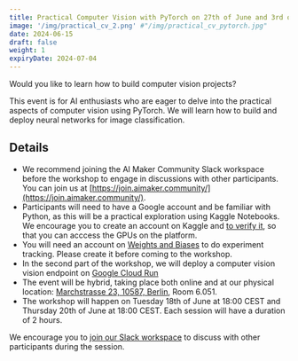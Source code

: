 ```yaml
---
title: Practical Computer Vision with PyTorch on 27th of June and 3rd of July, 18:00 CEST
image: '/img/practical_cv_2.png' #"/img/practical_cv_pytorch.jpg"
date: 2024-06-15
draft: false
weight: 1
expiryDate: 2024-07-04
---
```


Would you like to learn how to build computer vision projects?


This event is for AI enthusiasts who are eager to delve into the practical aspects of computer vision using PyTorch. We will learn how to build and deploy neural networks for image classification. 

## Details
- We recommend joining the AI Maker Community Slack workspace before the workshop to engage in discussions with other participants. You can join us at [https://join.aimaker.community/](https://join.aimaker.community/).
- Participants will need to have a Google account and be familiar with Python, as this will be a practical exploration using Kaggle Notebooks. We encourage you to create an account on Kaggle and [to verify it](https://www.kaggle.com/discussions/general/9883), so that you can acccess the GPUs on the platform.
- You will need an account on [Weights and Biases](www.wandb.ai) to do experiment tracking. Please create it before coming to the workshop.
- In the second part of the workshop, we will deploy a computer vision vision endpoint on [Google Cloud Run](https://cloud.google.com/run?hl=en)
- The event will be hybrid, taking place both online and at our physical location: [Marchstrasse 23, 10587, Berlin](https://maps.app.goo.gl/CcSr8YxqSDqR4D1C9), Room 6.051.
- The workshop will happen on Tuesday 18th of June at 18:00 CEST and Thursday 20th of June at 18:00 CEST. Each session will have a duration of 2 hours.

We encourage you to [join our Slack workspace](https://join.aimaker.community/) to discuss with other participants during the session. 